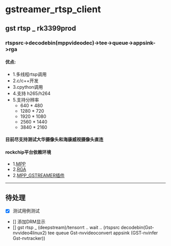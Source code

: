 # gstreamer_rtsp_client
## gst rtsp _ rk3399prod
### rtspsrc->decodebin(mppvideodec)->tee->queue->appsink->rga
#### 优点:
* 1.多线程rtsp调用
* 2.c/c++开发
* 3.cpython调用
* 4.支持 h265/h264
* 5.支持分辨率 
    * 640 * 480
    * 1280 * 720
    * 1920 * 1080
    * 2560 * 1440
    * 3840 * 2160
#### 目前尽支持测试大华摄像头和海康威视摄像头直连
#### rockchip平台依赖环境
* 1.[MPP](https://t.rock-chips.com/forum.php?mod=viewthread&tid=336&highlight=mpp)
* 2.[RGA](https://t.rock-chips.com/forum.php?mod=viewthread&tid=333&highlight=rga)
* 2.[MPP_GSTREAMER插件](https://github.com/rockchip-linux/gstreamer-rockchip)

---
## 待处理

- [x] 测试用例测试
- [] 添加DRM显示
- [] gst rtsp _ (deepstream)/tensorrt .. wait .. (rtspsrc decodebin(Gst-nvvideo4linux2) tee queue Gst-nvvideoconvert appsink (GST-nvinfer Gst-nvtracker))
